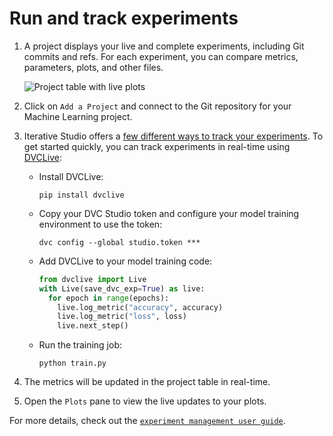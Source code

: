 # Run and track experiments

1. A project displays your live and complete experiments, including Git commits
   and refs. For each experiment, you can compare metrics, parameters, plots,
   and other files.

   ![Project table with live plots](https://static.iterative.ai/img/studio/project-table-with-live-plots.gif)

2. Click on `Add a Project` and connect to the Git repository for your Machine
   Learning project.

3. Iterative Studio offers a
   [few different ways to track your experiments](/doc/studio/user-guide/experiments#different-ways-to-track-experiments).
   To get started quickly, you can track experiments in real-time using
   [DVCLive]:

   - Install DVCLive:

     `pip install dvclive`

   - Copy your DVC Studio token and configure your model training environment to
     use the token:

     `dvc config --global studio.token ***`

   - Add DVCLive to your model training code:

     ```python
     from dvclive import Live
     with Live(save_dvc_exp=True) as live:
       for epoch in range(epochs):
         live.log_metric("accuracy", accuracy)
         live.log_metric("loss", loss)
         live.next_step()
     ```

   - Run the training job:

     `python train.py`

4. The metrics will be updated in the project table in real-time.

5. Open the `Plots` pane to view the live updates to your plots.

For more details, check out the
[`experiment management user guide`](/doc/studio/user-guide/experiments).

[project settings]:
  /doc/studio/user-guide/projects-and-experiments/configure-a-project
[when do you need project settings]:
  /doc/studio/user-guide/projects-and-experiments/configure-a-project#scenarios-where-project-settings-are-required
[create multiple projects from a single git repository]:
  /doc/studio/user-guide/projects-and-experiments/create-a-project#create-multiple-projects-from-a-single-git-repository
[explore ml experiments]:
  /doc/studio/user-guide/projects-and-experiments/explore-ml-experiments
[create a team]: /doc/studio/user-guide/teams
[sign up for the **basic** or **enterprise** plan]:
  /doc/studio/user-guide/change-team-plan-and-size
[make your projects public]:
  /doc/studio/user-guide/projects-and-experiments/share-a-project
[train on the cloud, including on your own cloud infrastructure, and submit new experiments]:
  /doc/studio/user-guide/projects-and-experiments/run-experiments
[live-metrics-and-plots]:
  /doc/studio/user-guide/projects-and-experiments/live-metrics-and-plots
[dvclive]: /doc/dvclive
[monorepo]:
  /doc/studio/user-guide/projects-and-experiments/configure-a-project#monorepo
